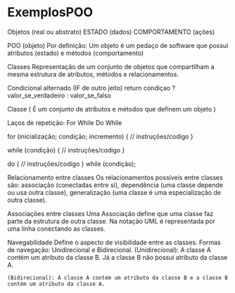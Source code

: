 # ExemplosPOO

Objetos (real ou abstrato)
	ESTADO (dados)
	COMPORTAMENTO (ações)

POO (objeto)
	Por definição: Um objeto é um pedaço de software que possui atributos (estado) e métodos (comportamento)

Classes
	Representação de um conjunto de objetos que compartilham a mesma estrutura de atributos, métodos e relacionamentos. 
 
Condicional alternado (IF de outro jeito)
 	return condiçao ? valor_se_verdadeiro : valor_se_falso

Classe (
	É um conjunto de atributos e métodos que definem um objeto
)

Laços de repetição:
	For
	While
	Do While

for (inicialização; condição; incremento) {
	// instruções/codigo
}

while (condição) {
	// instruções/codigo
}

do {
	// instruções/codigo
} while (condição);

Relacionamento entre classes
   Os relacionamentos possíveis entre classes são: associação (conectadas entre si), dependência (uma classe depende ou usa outra classe), generalização (uma classe é uma especialização de outra classe).



Associações entre classes
	Uma Associação define que uma classe faz parte da estrutura de outra classe.
	Na notação UML é representada por uma linha conectando as classes.

Navegabilidade
Define o aspecto de visibilidade entre as classes. Formas de navegação: Unidirecional e Bidirecional.
(Unidirecional): A classe A contém um atributo da classe B. Já a classe B não possui atributo da classe A.

	(Bidirecional): A classe A contém um atributo da classe B e a classe B contém um atributo da classe A.

